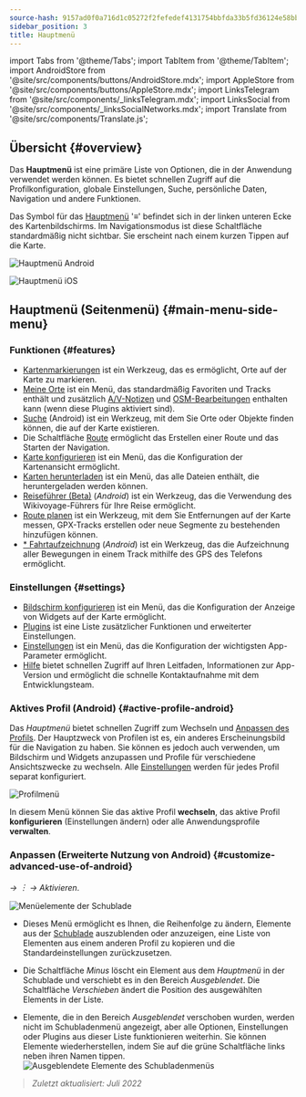 ```yaml
---
source-hash: 9157ad0f0a716d1c05272f2fefedef4131754bbfda33b5fd36124e58bb0e2ce1
sidebar_position: 3
title: Hauptmenü
---
```

import Tabs from '@theme/Tabs';
import TabItem from '@theme/TabItem';
import AndroidStore from '@site/src/components/buttons/AndroidStore.mdx';
import AppleStore from '@site/src/components/buttons/AppleStore.mdx';
import LinksTelegram from '@site/src/components/_linksTelegram.mdx';
import LinksSocial from '@site/src/components/_linksSocialNetworks.mdx';
import Translate from '@site/src/components/Translate.js';




## Übersicht {#overview}

Das **Hauptmenü** ist eine primäre Liste von Optionen, die in der Anwendung verwendet werden können. Es bietet schnellen Zugriff auf die Profilkonfiguration, globale Einstellungen, Suche, persönliche Daten, Navigation und andere Funktionen.

Das Symbol für das [Hauptmenü](../widgets/map-buttons.md#main-menu) '&#8801;' befindet sich in der linken unteren Ecke des Kartenbildschirms. Im Navigationsmodus ist diese Schaltfläche standardmäßig nicht sichtbar. Sie erscheint nach einem kurzen Tippen auf die Karte.

<Tabs groupId="operating-systems" queryString="current-os">

<TabItem value="android" label="Android">

![Hauptmenü Android](@site/static/img/menu/main_menu_android.png)

</TabItem>

<TabItem value="ios" label="iOS">

![Hauptmenü iOS](@site/static/img/menu/main_menu_ios.png)

</TabItem>

</Tabs>


## Hauptmenü (Seitenmenü) {#main-menu-side-menu}

### Funktionen {#features}

- [Kartenmarkierungen](../personal/markers.md) ist ein Werkzeug, das es ermöglicht, Orte auf der Karte zu markieren.
- [Meine Orte](../personal/myplaces.md) ist ein Menü, das standardmäßig Favoriten und Tracks enthält und zusätzlich [A/V-Notizen](../plugins/audio-video-notes.md) und [OSM-Bearbeitungen](../plugins/osm-editing.md) enthalten kann (wenn diese Plugins aktiviert sind).
- [Suche](../search/index.md) (Android) ist ein Werkzeug, mit dem Sie Orte oder Objekte finden können, die auf der Karte existieren.
- Die Schaltfläche [Route](../widgets/map-buttons.md#directions) ermöglicht das Erstellen einer Route und das Starten der Navigation.
- [Karte konfigurieren](../map/configure-map-menu.md) ist ein Menü, das die Konfiguration der Kartenansicht ermöglicht.
- [Karten herunterladen](../start-with/download-maps.md) ist ein Menü, das alle Dateien enthält, die heruntergeladen werden können.
- [Reiseführer (Beta)](../plan-route/travel-guides.md) (*Android*) ist ein Werkzeug, das die Verwendung des Wikivoyage-Führers für Ihre Reise ermöglicht.
- [Route planen](../plan-route/create-route.md) ist ein Werkzeug, mit dem Sie Entfernungen auf der Karte messen, GPX-Tracks erstellen oder neue Segmente zu bestehenden hinzufügen können.
- [* Fahrtaufzeichnung](../plugins/trip-recording.md) (*Android*) ist ein Werkzeug, das die Aufzeichnung aller Bewegungen in einem Track mithilfe des GPS des Telefons ermöglicht.

### Einstellungen {#settings}

- [Bildschirm konfigurieren](../widgets/configure-screen.md) ist ein Menü, das die Konfiguration der Anzeige von Widgets auf der Karte ermöglicht.
- [Plugins](../plugins/index.md#configure-plugin) ist eine Liste zusätzlicher Funktionen und erweiterter Einstellungen.
- [Einstellungen](../personal/global-settings.md) ist ein Menü, das die Konfiguration der wichtigsten App-Parameter ermöglicht.
- [Hilfe](./first-steps.md#offline-help) bietet schnellen Zugriff auf Ihren Leitfaden, Informationen zur App-Version und ermöglicht die schnelle Kontaktaufnahme mit dem Entwicklungsteam.

### Aktives Profil (Android) {#active-profile-android}

Das *Hauptmenü* bietet schnellen Zugriff zum Wechseln und [Anpassen des Profils](../personal/profiles.md). Der Hauptzweck von Profilen ist es, ein anderes Erscheinungsbild für die Navigation zu haben. Sie können es jedoch auch verwenden, um Bildschirm und Widgets anzupassen und Profile für verschiedene Ansichtszwecke zu wechseln. Alle [Einstellungen](../personal/profiles.md) werden für jedes Profil separat konfiguriert.

![Profilmenü](@site/static/img/menu/profile_menu.png)

In diesem Menü können Sie das aktive Profil **wechseln**, das aktive Profil **konfigurieren** (Einstellungen ändern) oder alle Anwendungsprofile **verwalten**.


### Anpassen (Erweiterte Nutzung von Android) {#customize-advanced-use-of-android}

*<Translate android="true" ids="shared_string_menu,configure_profile,ui_customization,shared_string_drawer"/> → &#65049; → Aktivieren*.

![Menüelemente der Schublade](@site/static/img/settings/drawer_menu_correct.png)

- Dieses Menü ermöglicht es Ihnen, die Reihenfolge zu ändern, Elemente aus der [Schublade](../personal/profiles.md#drawer) auszublenden oder anzuzeigen, eine Liste von Elementen aus einem anderen Profil zu kopieren und die Standardeinstellungen zurückzusetzen.

- Die Schaltfläche *Minus* löscht ein Element aus dem *Hauptmenü* in der Schublade und verschiebt es in den Bereich *Ausgeblendet*. Die Schaltfläche *Verschieben* ändert die Position des ausgewählten Elements in der Liste.

- Elemente, die in den Bereich *Ausgeblendet* verschoben wurden, werden nicht im Schubladenmenü angezeigt, aber alle Optionen, Einstellungen oder Plugins aus dieser Liste funktionieren weiterhin. Sie können Elemente wiederherstellen, indem Sie auf die grüne Schaltfläche links neben ihren Namen tippen.
    ![Ausgeblendete Elemente des Schubladenmenüs](@site/static/img/settings/drawer_menu_hidden_items.png)

> *Zuletzt aktualisiert: Juli 2022*